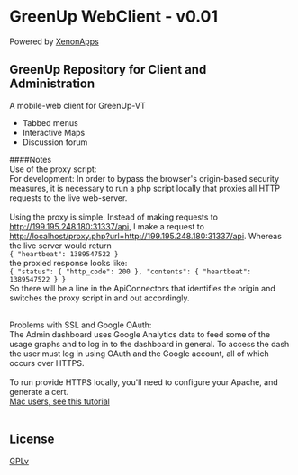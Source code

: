 GreenUp WebClient  - v0.01
=========
Powered by <a href="http://xenonapps.com">XenonApps</a>

GreenUp Repository for Client and Administration
------------------------------------------------------------------------

A mobile-web client for GreenUp-VT 

 - Tabbed menus
 - Interactive Maps
 - Discussion forum



####Notes<br />
Use of the proxy script:<br />
For development: In order to bypass the browser's origin-based security measures, it is necessary to run a php script locally that proxies
all HTTP requests to the live web-server.<br /><br />
Using the proxy is simple. Instead of making requests to http://199.195.248.180:31337/api,
I make a request to <a href="http://localhost/proxy.php?url=http://199.195.248.180:31337/api">http://localhost/proxy.php?url=http://199.195.248.180:31337/api</a>. Whereas the live server would return <br />
`{ "heartbeat": 1389547522 }`<br />
the proxied response looks like: <br />
`{ "status": {
         "http_code": 200
     },
     "contents": {
         "heartbeat": 1389547522
     }
 }`<br />
 So there will be a line in the ApiConnectors that identifies the origin and switches the proxy script in and out accordingly.<br /><br />

 Problems with SSL and Google OAuth:<br />
 The Admin dashboard uses Google Analytics data to feed some of the usage graphs and to log in to the dashboard in general.
 To access the dash the user must log in using OAuth and the Google account, all of which occurs over HTTPS.<br /><br />
 To run provide HTTPS locally, you'll need to configure your Apache, and generate a cert.<br />
 <A href="http://webdevstudios.com/2013/05/24/how-to-set-up-ssl-with-osx-mountain-lions-built-in-apache/">Mac users, see this tutorial</a><br /><br />



License
--

<a href="3http://www.gnu.org/licenses/gpl.html">GPLv</a>
